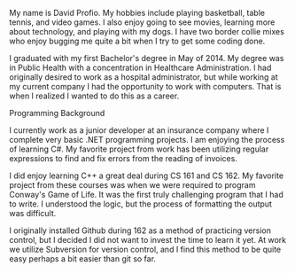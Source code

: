 My name is David Profio. My hobbies include playing basketball, table tennis, and video games. I also enjoy going to see movies, learning more about technology, and playing with my dogs. I have two border collie mixes who enjoy bugging me quite a bit when I try to get some coding done.

I graduated with my first Bachelor's degree in May of 2014. My degree was in Public Health with a concentration in Healthcare Administration. I had originally desired to work as a hospital administrator, but while working at my current company I had the opportunity to work with computers. That is when I realized I wanted to do this as a career. 

Programming Background

I currently work as a junior developer at an insurance company where I complete very basic .NET programming projects. I am enjoying the process of learning C#. My favorite project from work has been utilizing regular expressions to find and fix errors from the reading of invoices. 

I did enjoy learning C++ a great deal during CS 161 and CS 162. My favorite project from these courses was when we were required to program Conway's Game of Life. It was the first truly challenging program that I had to write. I understood the logic, but the process of formatting the output was difficult. 

I originally installed Github during 162 as a method of practicing version control, but I decided I did not want to invest the time to learn it yet. At work we utilize Subversion for version control, and I find this method to be quite easy perhaps a bit easier than git so far. 